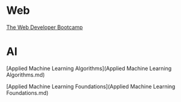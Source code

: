 # Web

[The Web Developer Bootcamp](./TheWebDeveloperBootcampOutline.pdf)

# AI

[Applied Machine Learning Algorithms](Applied Machine Learning Algorithms.md)

[Applied Machine Learning Foundations](Applied Machine Learning Foundations.md)

